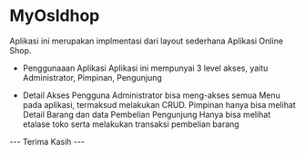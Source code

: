 # MyOsldhop
Aplikasi ini merupakan implmentasi dari layout sederhana Aplikasi Online Shop. 

- Penggunaaan Aplikasi
  Aplikasi ini mempunyai 3 level akses, yaitu Administrator, Pimpinan, Pengunjung

- Detail Akses Pengguna
  Administrator bisa meng-akses semua Menu pada aplikasi, termaksud melakukan CRUD. 
  Pimpinan hanya bisa melihat Detail Barang dan data Pembelian
  Pengunjung Hanya bisa melihat etalase toko serta melakukan transaksi pembelian barang

--- Terima Kasih ---